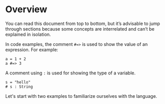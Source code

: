 # Overview

You can read this document from top to bottom, but it’s advisable to jump through sections because some concepts are interrelated and can’t be explained in isolation.

In code examples, the comment `#=>` is used to show the value of an expression. For example:

```crystal
a = 1 + 2
a #=> 3
```

A comment using `:` is used for showing the type of a variable.

```crystal
s = "hello"
# s : String
```

Let's start with two examples to familiarize ourselves with the language.
